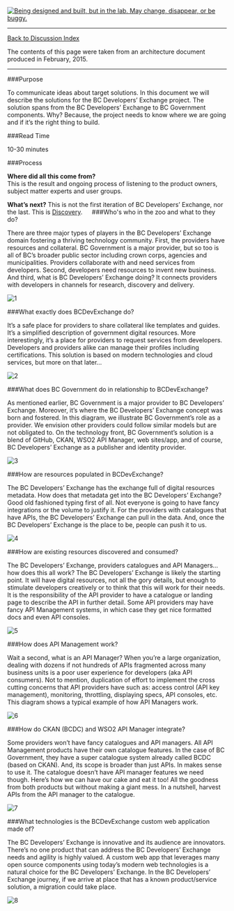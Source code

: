 <a rel="discovery" href="https://github.com/BCDevExchange/docs/blob/master/discussion/projectstates.md"><img alt="Being designed and built, but in the lab. May change, disappear, or be buggy." style="border-width:0" src="https://img.shields.io/badge/BCDevExchange-Discovery-yellow.svg" title="Being designed and built, but in the lab. May change, disappear, or be buggy." /></a>

---
[Back to Discussion Index](../discussion_index.md)

The contents of this page were taken from an architecture document produced in February, 2015.

----
###Purpose

To communicate ideas about target solutions.  In this document we will describe the solutions for the BC Developers’ Exchange project.  The solution spans from the BC Developers’ Exchange to BC Government components.  Why?  Because, the project needs to know where we are going and if it’s the right thing to build.  

###Read Time

10-30 minutes
 
###Process

**Where did all this come from?**  
This is the result and ongoing process of listening to the product owners, subject matter experts and user groups.  

**What’s next?**
This is not the first iteration of BC Developers’ Exchange, nor the last.  This is [Discovery](projectstates.md).
 
###Who's who in the zoo and what to they do?

There are three major types of players in the BC Developers’ Exchange  domain fostering a thriving technology community.  First, the providers have resources and collateral.  BC Government is a major provider, but so too is all of BC’s broader public sector including crown corps, agencies and municipalities. Providers collaborate with and need services from developers.  Second, developers need resources to invent new business. And third, what is BC Developers’ Exchange  doing?  It connects providers with developers in channels for research, discovery and delivery.

![1](../images/1.png)

###What exactly does BCDevExchange do?

It’s a safe place for providers to share collateral like templates and guides.  It’s a simplified description of government digital resources.  More interestingly, it’s a place for providers to request services from developers.  Developers and providers alike can manage their profiles including certifications.  This solution is based on modern technologies and cloud services, but more on that later… 

![2](../images/2.png)

###What does BC Government do in relationship to BCDevExchange?

As mentioned earlier, BC Government is a major provider to BC Developers’ Exchange.  Moreover, it’s where the BC Developers’ Exchange concept was born and fostered.  In this diagram, we illustrate BC Government’s role as a provider.  We envision other providers could follow similar models but are not obligated to.  On the technology front, BC Government’s solution is a blend of GitHub, CKAN, WSO2 API Manager, web sites/app, and of course, BC Developers’ Exchange as a publisher and identity provider.

![3](../images/3.png)

###How are resources populated in BCDevExchange?

The BC Developers’ Exchange has the exchange full of digital resources metadata.  How does that metadata get into the BC Developers’ Exchange?  Good old fashioned typing first of all.  Not everyone is going to have fancy integrations or the volume to justify it.  For the providers with catalogues that have APIs, the BC Developers’ Exchange can pull in the data.  And, once the BC Developers’ Exchange is the place to be, people can push it to us.

![4](../images/4.png)

###How are existing resources discovered and consumed?

The BC Developers’ Exchange, providers catalogues and API Managers… how does this all work?  The BC Developers’ Exchange is likely the starting point.  It will have digital resources, not all the gory details, but enough to stimulate developers creatively or to think that this will work for their needs.  It is the responsibility of the API provider to have a catalogue or landing page to describe the API in further detail.  Some API providers may have fancy API Management systems, in which case they get nice formatted docs and even API consoles.

![5](../images/5.png)

###How does API Management work?

Wait a second, what is an API Manager?  When you’re a large organization, dealing with dozens if not hundreds of APIs fragmented across many business units is a poor user experience for developers (aka API consumers).  Not to mention, duplication of effort to implement the cross cutting concerns that API providers have such as: access control (API key management), monitoring, throttling, displaying specs, API consoles, etc.  This diagram shows a typical example of how API Managers work.

![6](../images/6.png)

###How do CKAN (BCDC) and WSO2 API Manager integrate?

Some providers won’t have fancy catalogues and API managers.  All API Management products have their own catalogue features.  In the case of BC Government, they have a super catalogue system already called BCDC (based on CKAN).  And, its scope is broader than just APIs.  In makes sense to use it.  The catalogue doesn’t have API manager features we need though.  Here’s how we can have our cake and eat it too!  All the goodness from both products but without making a giant mess.  In a nutshell, harvest APIs from the API manager to the catalogue.  

![7](../images/7.png)

###What technologies is the BCDevExchange custom web application made of?

The BC Developers’ Exchange is innovative and its audience are innovators.  There’s no one product that can address the BC Developers’ Exchange needs and agility is highly valued.  A custom web app that leverages many open source components using today’s modern web technologies is a natural choice for the BC Developers’ Exchange.  In the BC Developers’ Exchange journey, if we arrive at place that has a known product/service solution, a migration could take place.  

![8](../images/8.png)


